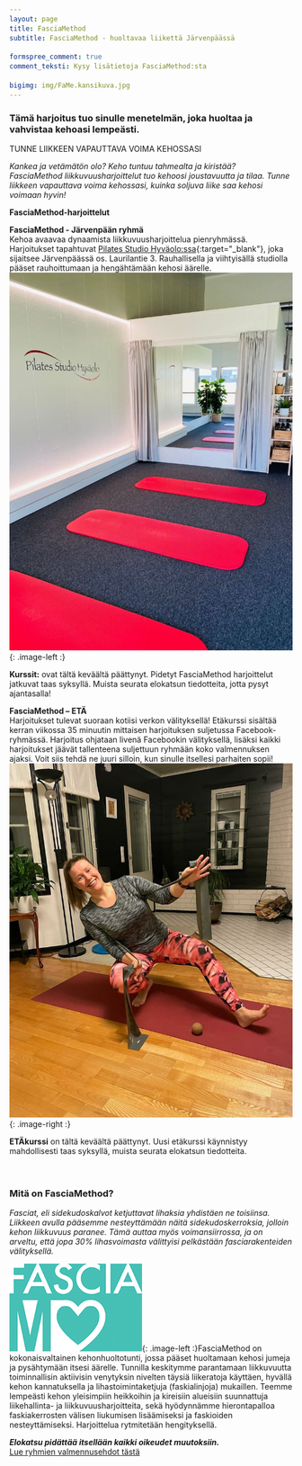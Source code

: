 ```yaml
---
layout: page
title: FasciaMethod
subtitle: FasciaMethod - huoltavaa liikettä Järvenpäässä

formspree_comment: true
comment_teksti: Kysy lisätietoja FasciaMethod:sta

bigimg: img/FaMe.kansikuva.jpg
---
```


### Tämä harjoitus tuo sinulle menetelmän, joka huoltaa ja vahvistaa kehoasi lempeästi.
<p></p>
<p class="otsikkolistapalkki">
TUNNE LIIKKEEN VAPAUTTAVA VOIMA KEHOSSASI
</p>


*Kankea ja vetämätön olo? Keho tuntuu tahmealta ja kiristää?*  
*FasciaMethod liikkuvuusharjoittelut tuo kehoosi joustavuutta ja tilaa. Tunne liikkeen vapauttava voima kehossasi, kuinka soljuva liike saa kehosi voimaan hyvin!*

**FasciaMethod-harjoittelut**

**FasciaMethod - Järvenpään ryhmä**  
Kehoa avaavaa dynaamista liikkuvuusharjoittelua pienryhmässä. Harjoitukset tapahtuvat [Pilates Studio Hyväolo:ssa](https://pilatesstudiohyvaolo.fi/){:target="_blank"}, joka sijaitsee Järvenpäässä os. Laurilantie 3. Rauhallisella ja viihtyisällä studiolla pääset rauhoittumaan ja hengähtämään kehosi äärelle.
![hyvaolo](/img/hyvaolo.jpg "Hyvaolo"){: .image-left :}

**Kurssit:** ovat tältä keväältä päättynyt. Pidetyt FasciaMethod harjoittelut jatkuvat taas syksyllä. Muista seurata elokatsun tiedotteita, jotta pysyt ajantasalla!  

**FasciaMethod – ETÄ**  
Harjoitukset tulevat suoraan kotiisi verkon välityksellä! Etäkurssi sisältää kerran viikossa 35 minuutin mittaisen harjoituksen suljetussa Facebook-ryhmässä. Harjoitus ohjataan livenä Facebookin välityksellä, lisäksi kaikki harjoitukset jäävät tallenteena suljettuun ryhmään koko valmennuksen ajaksi. Voit siis tehdä ne juuri silloin, kun sinulle itsellesi parhaiten sopii!
![fasciamethod](/img/Fame.mainoskuva.jpg "FasciaMethod"){: .image-right :}

**ETÄkurssi** on tältä keväältä päättynyt. Uusi etäkurssi käynnistyy mahdollisesti taas syksyllä, muista seurata elokatsun tiedotteita.  
<br/><br/>

### Mitä on FasciaMethod?


*Fasciat, eli sidekudoskalvot ketjuttavat lihaksia yhdistäen ne toisiinsa. Liikkeen avulla pääsemme nesteyttämään näitä sidekudoskerroksia, jolloin kehon liikkuvuus paranee. Tämä auttaa myös voimansiirrossa, ja on arveltu, että jopa 30% lihasvoimasta välittyisi pelkästään fasciarakenteiden välityksellä.*

![fasciamethod_logo](/img/fasciaME-pieni.jpg "FasciaMethod logo"){: .image-left :}FasciaMethod on kokonaisvaltainen kehonhuoltotunti, jossa pääset huoltamaan kehosi jumeja ja pysähtymään itsesi äärelle. Tunnilla keskitymme parantamaan liikkuvuutta toiminnallisin aktiivisin venytyksin nivelten täysiä liikeratoja käyttäen, hyvällä kehon kannatuksella ja lihastoimintaketjuja (faskialinjoja) mukaillen. 
Teemme lempeästi kehon yleisimpiin heikkoihin ja kireisiin alueisiin
suunnattuja liikehallinta- ja liikkuvuusharjoitteita, sekä hyödynnämme hierontapalloa faskiakerrosten välisen liukumisen lisäämiseksi ja faskioiden nesteyttämiseksi.
Harjoittelua rytmitetään hengityksellä. 

**_Elokatsu pidättää itsellään kaikki oikeudet muutoksiin._**  
[Lue ryhmien valmennusehdot tästä](/valmennusehdot)
